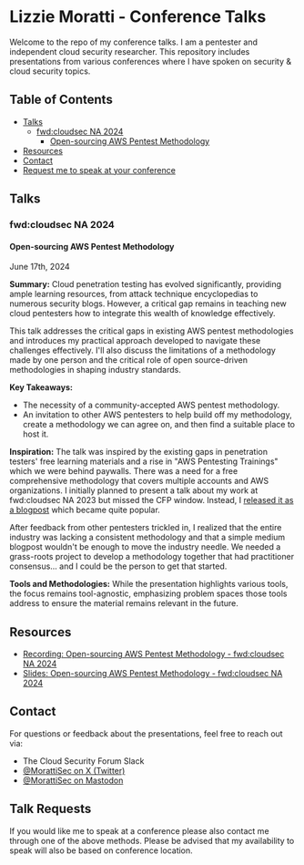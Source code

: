# Lizzie Moratti - Conference Talks

Welcome to the repo of my conference talks. I am a pentester and independent cloud security researcher. This repository includes presentations from various conferences where I have spoken on security & cloud security topics.

## Table of Contents

- [Talks](#talks)
  - [fwd:cloudsec NA 2024](#fwdcloudsec-na-2024)
    - [Open-sourcing AWS Pentest Methodology](#open-sourcing-aws-pentest-methodology)
- [Resources](#resources)
- [Contact](#contact)
- [Request me to speak at your conference](#talk-requests)

## Talks

### fwd:cloudsec NA 2024

#### Open-sourcing AWS Pentest Methodology
June 17th, 2024

**Summary:**
Cloud penetration testing has evolved significantly, providing ample learning resources, from attack technique encyclopedias to numerous security blogs. However, a critical gap remains in teaching new cloud pentesters how to integrate this wealth of knowledge effectively.

This talk addresses the critical gaps in existing AWS pentest methodologies and introduces my practical approach developed to navigate these challenges effectively. I'll also discuss the limitations of a methodology made by one person and the critical role of open source-driven methodologies in shaping industry standards.

**Key Takeaways:**
- The necessity of a community-accepted AWS pentest methodology.
- An invitation to other AWS pentesters to help build off my methodology, create a methodology we can agree on, and then find a suitable place to host it.

**Inspiration:**
The talk was inspired by the existing gaps in penetration testers' free learning materials and a rise in "AWS Pentesting Trainings" which we were behind paywalls. There was a need for a free comprehensive methodology that covers multiple accounts and AWS organizations. I initially planned to present a talk about my work at fwd:cloudsec NA 2023 but missed the CFP window. Instead, I [released it as a blogpost](https://medium.com/@MorattiSec/my-aws-pentest-methodology-14c333b7fb58) which became quite popular. 

After feedback from other pentesters trickled in, I realized that the entire industry was lacking a consistent methodology and that a simple medium blogpost wouldn't be enough to move the industry needle. We needed a grass-roots project to develop a methodology together that had practitioner consensus... and I could be the person to get that started.

**Tools and Methodologies:**
While the presentation highlights various tools, the focus remains tool-agnostic, emphasizing problem spaces those tools address to ensure the material remains relevant in the future.

## Resources

- [Recording: Open-sourcing AWS Pentest Methodology - fwd:cloudsec NA 2024](https://www.youtube.com/watch?v=q51Fe_B6qY4)
- [Slides: Open-sourcing AWS Pentest Methodology - fwd:cloudsec NA 2024](open-sourcing-aws-pentest-methodology-lizzie-moratti.pdf)

## Contact

For questions or feedback about the presentations, feel free to reach out via:
- The Cloud Security Forum Slack
- [@MorattiSec on X (Twitter)](https://x.com/MorattiSec)
- [@MorattiSec on Mastodon](https://infosec.exchange/@morattisec)

## Talk Requests
If you would like me to speak at a conference please also contact me through one of the above methods. Please be advised that my availability to speak will also be based on conference location.
